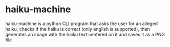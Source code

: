 # haiku-machine

haiku-machine is a python CLI program that asks the user for an alleged haiku,
checks if the haiku is correct (only english is supported), then generates an image
with the haiku text centered on it and saves it as a PNG file
